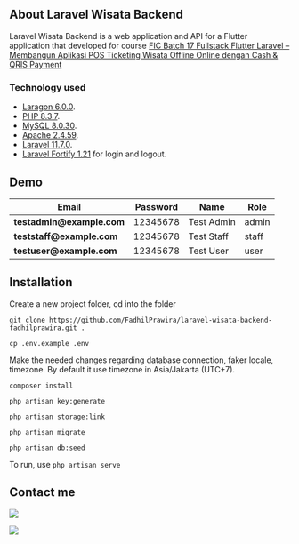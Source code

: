 ## About Laravel Wisata Backend

Laravel Wisata Backend is a web application and API for a Flutter application that developed for course [FIC Batch 17 Fullstack Flutter Laravel – Membangun Aplikasi POS Ticketing Wisata Offline Online dengan Cash & QRIS Payment](https://jagoflutter.com/courses/fic-batch17/)


### Technology used

<ul>
    <li>
        <a href="https://laragon.org/download/index.html" target="_blank">Laragon 6.0.0</a>.
    </li>
    <li>
        <a href="https://www.php.net/" target="_blank">PHP 8.3.7</a>.
    </li>
    <li>
        <a href="https://downloads.mysql.com/archives/community/" target="_blank">MySQL 8.0.30</a>.
    </li>
     <li>
        <a href="https://www.apachelounge.com/download/" target="_blank">Apache 2.4.59</a>.
    </li>
    <li>
        <a href="https://laravel.com/docs/11.x/" target="_blank">Laravel 11.7.0</a>.
    </li>
    <li>
        <a href="https://laravel.com/docs/11.x/fortify" target="_blank">Laravel Fortify 1.21</a> for login and logout.
    </li>
</ul>

## Demo

<table>
    <thead>
        <tr>
            <th>Email</th>
            <th>Password</th>
            <th>Name</th>
            <th>Role</th>
        </tr>
    </thead>
    <tbody>
        <tr>
            <td><b>testadmin@example.com<b></td>
            <td>12345678</td>
            <td>Test Admin</td>
            <td>admin</td>
        </tr>
        <tr>
            <td><b>teststaff@example.com</b></td>
            <td>12345678</td>
            <td>Test Staff</td>
            <td>staff</td>
        </tr>
        <tr>
            <td><b>testuser@example.com</b></td>
            <td>12345678</td>
            <td>Test User</td>
            <td>user</td>
        </tr>
    </tbody>
</table>

## Installation

Create a new project folder, cd into the folder

`git clone https://github.com/FadhilPrawira/laravel-wisata-backend-fadhilprawira.git .`

`cp .env.example .env`

Make the needed changes regarding database connection, faker locale, timezone. By default it use timezone in Asia/Jakarta (UTC+7).

`composer install`

`php artisan key:generate`

`php artisan storage:link`

`php artisan migrate`

`php artisan db:seed`

To run, use `php artisan serve`


## Contact me

<a href="https://www.linkedin.com/in/fadhilprawira/"><img src="https://img.shields.io/badge/LinkedIn-0077B5?style=for-the-badge&logo=linkedin&logoColor=white" /></a> 

<a href="https://github.com/FadhilPrawira/"><img src="https://img.shields.io/badge/GitHub-100000?style=for-the-badge&logo=github&logoColor=white" /></a>
